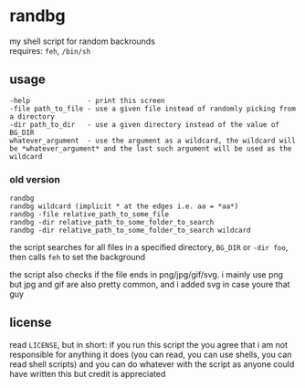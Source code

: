 # randbg

my shell script for random backrounds<br>
requires: `feh`, `/bin/sh`<br>

## usage
```
-help              - print this screen
-file path_to_file - use a given file instead of randomly picking from a directory
-dir path_to_dir   - use a given directory instead of the value of BG_DIR
whatever_argument  - use the argument as a wildcard, the wildcard will be *whatever_argument* and the last such argument will be used as the wildcard
```

### old version
```
randbg
randbg wildcard (implicit * at the edges i.e. aa = *aa*)
randbg -file relative_path_to_some_file
randbg -dir relative_path_to_some_folder_to_search
randbg -dir relative_path_to_some_folder_to_search wildcard
```

the script searches for all files in a specified directory, `BG_DIR` or `-dir foo`, then calls
`feh` to set the background

the script also checks if the file ends in png/jpg/gif/svg. i mainly use png but jpg and gif are
also pretty common, and i added svg in case youre that guy

## license

read `LICENSE`, but in short:
if you run this script the you agree that i am not responsible for anything it does (you can read,
you can use shells, you can read shell scripts) and you can do whatever with the script as anyone
could have written this but credit is appreciated
